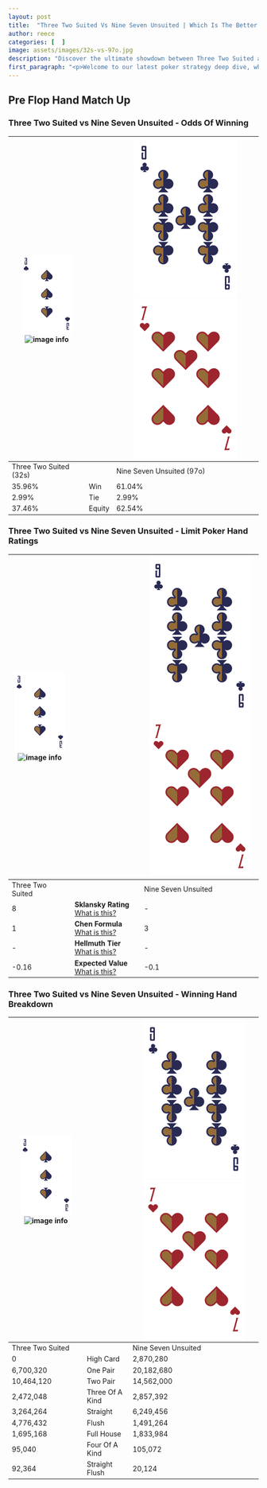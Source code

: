 ```yaml
---
layout: post
title:  "Three Two Suited Vs Nine Seven Unsuited | Which Is The Better Hand In Poker? A Complete Guide"
author: reece
categories: [  ]
image: assets/images/32s-vs-97o.jpg
description: "Discover the ultimate showdown between Three Two Suited and Nine Seven Unsuited in poker! Uncover the odds, strategies, and scenarios where one hand triumphs over the other. Get ready to up your poker game with this thrilling analysis."
first_paragraph: "<p>Welcome to our latest poker strategy deep dive, where we're pitting two distinct hands against each other in a high-stakes showdown: Three Two Suited vs Nine Seven Unsuited.</p><p>In the dynamic world of poker, every decision counts, and knowing which hand holds the upper hand is key to your success at the table.</p><p>In this article, we'll dissect these two hands, explore the scenarios where one dominates the other, and equip you with the knowledge to make strategic choices that can tip the odds in your favor.</p><p>Get ready to unravel the intriguing dynamics of these poker hands and elevate your game to new heights.</p>"
---
```




[comment]: # (sp0)

## Pre Flop Hand Match Up

<div class="table hand-ratings" markdown="1"> 



### Three Two Suited vs Nine Seven Unsuited - Odds Of Winning


    
| ![image info](assets/images/hand1/3.png) ![image info](assets/images/hand1/2s.png) |  | ![image info](assets/images/hand2/9.png) ![image info](assets/images/hand2/7o.png) |
| -------- | -------- | -------- |
| Three Two Suited (32s) |  | Nine Seven Unsuited (97o) |
| 35.96% | Win | 61.04% |
| 2.99% | Tie | 2.99% |
| 37.46% | Equity | 62.54% |




[comment]: # (sp1)



### Three Two Suited vs Nine Seven Unsuited - Limit Poker Hand Ratings


    
| ![image info](assets/images/hand1/3.png) ![image info](assets/images/hand1/2s.png) |  | ![image info](assets/images/hand2/9.png) ![image info](assets/images/hand2/7o.png) |
| -------- | -------- | -------- |
| Three Two Suited |  | Nine Seven Unsuited |
| 8 | **Sklansky Rating** [What is this?](/sklansky-rating-explained) | - |
| 1 | **Chen Formula** [What is this?](/chen-formula-explained) | 3 |
| - | **Hellmuth Tier** [What is this?](/Hellmuth-tier-explained) | - |
| -0.16 | **Expected Value** [What is this?](/expected-value-explained) | -0.1 |




[comment]: # (sp2)



### Three Two Suited vs Nine Seven Unsuited - Winning Hand Breakdown


    
| ![image info](assets/images/hand1/3.png) ![image info](assets/images/hand1/2s.png) |  | ![image info](assets/images/hand2/9.png) ![image info](assets/images/hand2/7o.png) |
| -------- | -------- | -------- |
| Three Two Suited |  | Nine Seven Unsuited |
| 0 | High Card | 2,870,280 |
| 6,700,320 | One Pair | 20,182,680 |
| 10,464,120 | Two Pair | 14,562,000 |
| 2,472,048 | Three Of A Kind | 2,857,392 |
| 3,264,264 | Straight | 6,249,456 |
| 4,776,432 | Flush | 1,491,264 |
| 1,695,168 | Full House | 1,833,984 |
| 95,040 | Four Of A Kind | 105,072 |
| 92,364 | Straight Flush | 20,124 |




[comment]: # (sp3)



</div>

[comment]: # (sp4)



[comment]: # (sp5)

